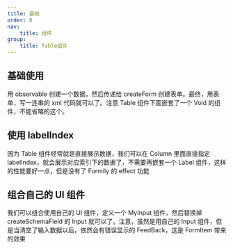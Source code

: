 ```yaml
---
title: 基础
order: 0
nav:
    title: 组件
group:
    title: Table组件
---
```


## 基础使用

<code src="./basic.tsx"></code>

用 observable 创建一个数据，然后传递给 createForm 创建表单。最终，用表单，写一连串的 xml 代码就可以了。注意 Table 组件下面嵌套了一个 Void 的组件，不能省略的这个。

## 使用 labelIndex

<code src="./labelIndex.tsx"></code>

因为 Table 组件经常就是直接展示数据，我们可以在 Column 里面直接指定 labelIndex，就会展示对应索引下的数据了，不需要再嵌套一个 Label 组件，这样的性能要好一点，但是没有了 Formily 的 effect 功能

## 组合自己的 UI 组件

<code src="./userInput.tsx"></code>

我们可以组合使用自己的 UI 组件，定义一个 MyInput 组件，然后替换掉 createSchemaField 的 Input 就可以了。注意，虽然是用自己的 Input 组件，但是当清空了输入数据以后，依然会有错误显示的 FeedBack，这是 FormItem 带来的效果

